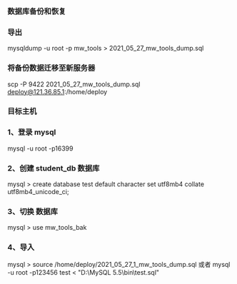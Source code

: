 ### 数据库备份和恢复

### 导出
mysqldump -u root -p  mw_tools > 2021_05_27_mw_tools_dump.sql

### 将备份数据迁移至新服务器
scp -P 9422 2021_05_27_mw_tools_dump.sql  deploy@121.36.85.1:/home/deploy

### 目标主机

### 1、登录 mysql
mysql -u root -p16399

### 2、创建 student_db 数据库
mysql > create database test  default character set utf8mb4 collate utf8mb4_unicode_ci; 

### 3、切换 数据库
mysql > use mw_tools_bak

### 4、导入
mysql > source  /home/deploy/2021_05_27_1_mw_tools_dump.sql
或者
mysql -u root -p123456 test < "D:\MySQL 5.5\bin\test.sql"
